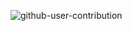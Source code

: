 
![github-user-contribution](https://user-images.githubusercontent.com/68991507/166515987-ab23efb0-77a6-4066-94d9-a16109761064.svg)
